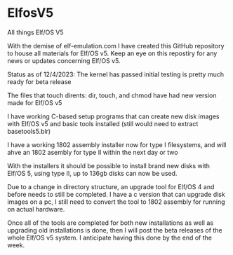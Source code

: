 # ElfosV5
All things Elf/OS V5

With the demise of elf-emulation.com I have created this GitHub repository
to house all materials for Elf/OS v5.  Keep an eye on this repostiry for
any news or updates concerning Elf/OS v5.

Status as of 12/4/2023:
  The kernel has passed initial testing is pretty much ready for beta release

  The files that touch dirents: dir, touch, and chmod have had new version 
  made for Elf/OS v5

  I have working C-based setup programs that can create new disk images with
  Elf/OS v5 and basic tools installed (still would need to extract basetools5.blr)

  I have a working 1802 assembly installer now for type I filesystems, and will ahve
  an 1802 asembly for type II within the next day or two

  With the installers it should be possible to install brand new disks with Elf/OS 5,
  using type II, up to 136gb disks can now be used.

  Due to a change in directory structure, an upgrade tool for Elf/OS 4 and before needs
  to still be completed.  I have a c version that can upgrade disk images on a pc, I
  still need to convert the tool to 1802 assembly for running on actual hardware.

  Once all of the tools are completed for both new installations as well as upgrading
  old installations is done, then I will post the beta releases of the whole Elf/OS v5
  system.  I anticipate having this done by the end of the week.

